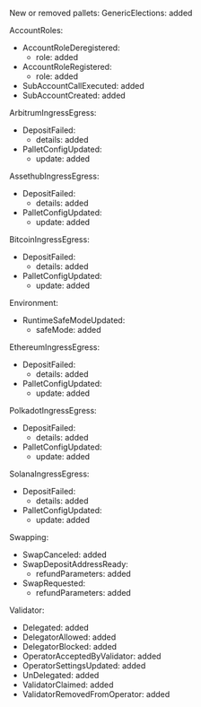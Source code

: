 New or removed pallets:
  GenericElections: added

AccountRoles:
  - AccountRoleDeregistered:
    - role: added
  - AccountRoleRegistered:
    - role: added
  - SubAccountCallExecuted: added
  - SubAccountCreated: added

ArbitrumIngressEgress:
  - DepositFailed:
    - details: added
  - PalletConfigUpdated:
    - update: added

AssethubIngressEgress:
  - DepositFailed:
    - details: added
  - PalletConfigUpdated:
    - update: added

BitcoinIngressEgress:
  - DepositFailed:
    - details: added
  - PalletConfigUpdated:
    - update: added

Environment:
  - RuntimeSafeModeUpdated:
    - safeMode: added

EthereumIngressEgress:
  - DepositFailed:
    - details: added
  - PalletConfigUpdated:
    - update: added

PolkadotIngressEgress:
  - DepositFailed:
    - details: added
  - PalletConfigUpdated:
    - update: added

SolanaIngressEgress:
  - DepositFailed:
    - details: added
  - PalletConfigUpdated:
    - update: added

Swapping:
  - SwapCanceled: added
  - SwapDepositAddressReady:
    - refundParameters: added
  - SwapRequested:
    - refundParameters: added

Validator:
  - Delegated: added
  - DelegatorAllowed: added
  - DelegatorBlocked: added
  - OperatorAcceptedByValidator: added
  - OperatorSettingsUpdated: added
  - UnDelegated: added
  - ValidatorClaimed: added
  - ValidatorRemovedFromOperator: added
